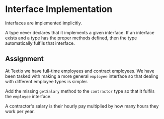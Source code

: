 # Interface Implementation

Interfaces are implemented implicitly.

A type never declares that it implements a given interface. If an interface exists and a type has the proper methods defined, then the type automatically fulfils that interface.

## Assignment

At Textio we have full-time employees and contract employees. We have been tasked with making a more general `employee` interface so that dealing with different employee types is simpler.

Add the missing `getSalary` method to the `contractor` type so that it fulfils the `employee` interface.

A contractor's salary is their hourly pay multiplied by how many hours they work per year.
